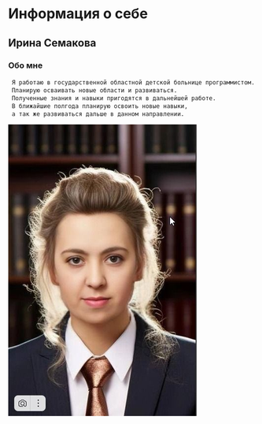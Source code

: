 # Информация о себе

## Ирина Семакова

### Обо мне
     Я работаю в государственной областной детской больнице программистом. 
     Планирую осваивать новые области и развиваться.
     Полученные знания и навыки пригодятся в дальнейшей работе. 
     В ближайшие полгода планирую освоить новые навыки, 
     а так же развиваться дальше в данном направлении. 

 ![Мое фото](<Скриншот-09-11-2024 19_04_42.jpg>)